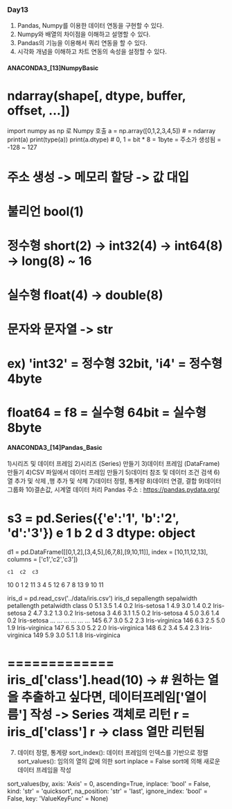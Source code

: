 ### Day13
1. Pandas, Numpy를 이용한 데이터 연동을 구현할 수 있다.
2. Numpy와 배열의 차이점을 이해하고 설명할 수 있다.
3. Pandas의 기능을 이용해서 쿼리 연동을 할 수 있다.
4. 시각화 개념을 이해하고 차트 연동의 속성을 설정할 수 있다.

#### ANACONDA3_[13]NumpyBasic
# ndarray(shape[, dtype, buffer, offset, ...])
import numpy as np 로 Numpy 호출
a = np.array([0,1,2,3,4,5]) # = ndarray
print(a)
print(type(a))
print(a.dtype) # 0, 1 = bit * 8 = 1byte = 주소가 생성됨 = -128 ~ 127
# 주소 생성 -> 메모리 할당 -> 값 대입
# 불리언   bool(1)
# 정수형 short(2) -> int32(4) -> int64(8) -> long(8) ~ 16
# 실수형 float(4) -> double(8)
# 문자와 문자열 -> str

# ex) 'int32' = 정수형 32bit, 'i4' = 정수형 4byte
 # float64 = f8 = 실수형 64bit = 실수형 8byte

#### ANACONDA3_[14]Pandas_Basic
1)시리즈 및 데이터 프레임
2)시리즈 (Series) 만들기
3)데이터 프레임 (DataFrame) 만들기
4)CSV 파일에서 데이터 프레임 만들기
5)데이터 참조 및 데이터 조건 검색
6) 열 추가 및 삭제 ,행 추가 및 삭제
7)데이터 정렬,  통계량
8)데이터 연결, 결합
9)데이터 그룹화
10)결손값, 시계열 데이터 처리
Pandas 주소 : https://pandas.pydata.org/

s3 = pd.Series({'e':'1', 'b':'2', 'd':'3'})
e    1
b    2
d    3
dtype: object
=====================
d1 = pd.DataFrame([[0,1,2],[3,4,5],[6,7,8],[9,10,11]],
                 index = [10,11,12,13],
                 columns = ['c1','c2','c3'])

    c1  c2  c3
10   0   1   2
11   3   4   5
12   6   7   8
13   9  10  11

iris_d = pd.read_csv('../data/iris.csv')
iris_d
	sepallength	sepalwidth	petallength	petalwidth	class
0	5.1	        3.5	        1.4	        0.2	        Iris-setosa
1	4.9	        3.0	        1.4	        0.2	        Iris-setosa
2	4.7	        3.2	        1.3	        0.2	        Iris-setosa
3	4.6	        3.1	        1.5	        0.2	        Iris-setosa
4	5.0	        3.6	        1.4	        0.2	        Iris-setosa
...	...	        ...	        ...	        ...	        ...
145	6.7	        3.0	        5.2	        2.3	        Iris-virginica
146	6.3	        2.5	        5.0	        1.9	        Iris-virginica
147	6.5	        3.0	        5.2	        2.0	        Iris-virginica
148	6.2	        3.4	        5.4	        2.3	        Iris-virginica
149	5.9	        3.0	        5.1	        1.8	        Iris-virginica

=============
iris_d['class'].head(10)
-> # 원하는 열을 추출하고 싶다면, 데이터프레임['열이름'] 작성 -> Series 객체로 리턴
r = iris_d['class']
r -> class 열만 리턴됨
=============

7) 데이터 정렬, 통계량
sort_index(): 데이터 프레임의 인덱스를 기반으로 정렬
sort_values(): 임의의 열의 값에 의한 sort
 inplace = False sort에 의해 새로운 데이터 프레임을 작성

 sort_values(by, axis: 'Axis' = 0, ascending=True, inplace: 'bool' = False, kind: 'str' = 'quicksort', na_position: 'str' = 'last', ignore_index: 'bool' = False, key: 'ValueKeyFunc' = None) 
 
